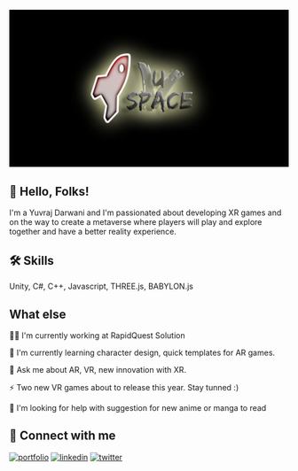 
![Logo](https://raw.githubusercontent.com/pulsingcoder/YuvrajDarwani/main/UVSpaceLogo.jpg)


## 🚀 Hello, Folks!
I'm a Yuvraj Darwani and I'm passionated about developing XR games and on the way to create a metaverse where players will play and explore together and have a better reality experience.


## 🛠 Skills
Unity, C#, C++, Javascript, THREE.js, BABYLON.js


## What else
👩‍💻 I'm currently working at RapidQuest Solution

🧠 I'm currently learning character design, quick templates for AR games.

💬 Ask me about AR, VR, new innovation with XR.

⚡️ Two new VR games about to release this year. Stay tunned :)

🤔 I'm looking for help with suggestion for new anime or manga to read


## 🔗 Connect with me
[![portfolio](https://img.shields.io/badge/my_portfolio-000?style=for-the-badge&logo=ko-fi&logoColor=white)](https://pulsingcoder.github.io/Portfolio/)
[![linkedin](https://img.shields.io/badge/linkedin-0A66C2?style=for-the-badge&logo=linkedin&logoColor=white)](https://www.linkedin.com/in/yuvrajdarwani17/)
[![twitter](https://img.shields.io/badge/twitter-1DA1F2?style=for-the-badge&logo=twitter&logoColor=white)](https://twitter.com/DarwaniYuvraj)



